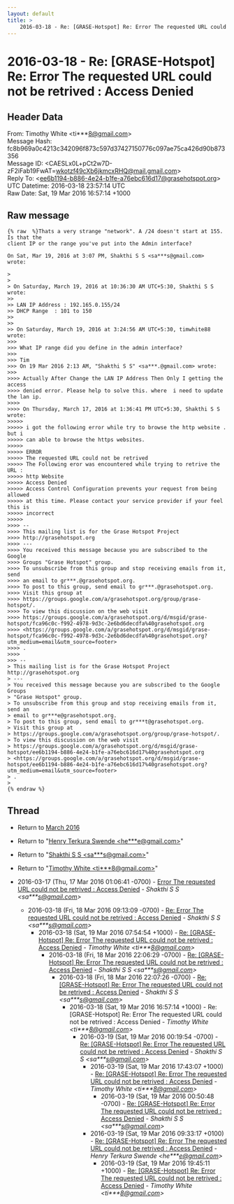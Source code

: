 ```yaml
---
layout: default
title: >
    2016-03-18 - Re: [GRASE-Hotspot] Re: Error The requested URL could not be retrived : Access Denied
---
```


# 2016-03-18 - Re: [GRASE-Hotspot] Re: Error The requested URL could not be retrived : Access Denied

## Header Data

From: Timothy White \<ti***8@gmail.com\><br>
Message Hash: fc8b969a0c4213c342096f873c597d37427150776c097ae75ca426d90b873356<br>
Message ID: \<CAESLx0L+pCt2w7D-zF2iFab19FwAT=wkotzf49cXb6jkmcxRHQ@mail.gmail.com\><br>
Reply To: \<ee6b1194-b886-4e24-b1fe-a76ebc616d17@grasehotspot.org\><br>
UTC Datetime: 2016-03-18 23:57:14 UTC<br>
Raw Date: Sat, 19 Mar 2016 16:57:14 +1000<br>

## Raw message

```
{% raw  %}Thats a very strange "network". A /24 doesn't start at 155. Is that the
client IP or the range you've put into the Admin interface?

On Sat, Mar 19, 2016 at 3:07 PM, Shakthi S S <sa***s@gmail.com>
wrote:

>
>
> On Saturday, March 19, 2016 at 10:36:30 AM UTC+5:30, Shakthi S S wrote:
>>
>> LAN IP Address : 192.165.0.155/24
>> DHCP Range  : 101 to 150
>>
>>
>> On Saturday, March 19, 2016 at 3:24:56 AM UTC+5:30, timwhite88 wrote:
>>>
>>> What IP range did you define in the admin interface?
>>>
>>> Tim
>>> On 19 Mar 2016 2:13 AM, "Shakthi S S" <sa***.@gmail.com> wrote:
>>>
>>>> Actually After Change the LAN IP Address Then Only I getting the access
>>>> denied error. Please help to solve this. where  i need to update the lan ip.
>>>>
>>>> On Thursday, March 17, 2016 at 1:36:41 PM UTC+5:30, Shakthi S S wrote:
>>>>>
>>>>> i got the following error while try to browse the http website . but i
>>>>> can able to browse the https websites.
>>>>>
>>>>> ERROR
>>>>> The requested URL could not be retrived
>>>>> The Following eror was encountered while trying to retrive the URL :
>>>>> http Website
>>>>> Access Denied
>>>>> Access Control Configuration prevents your request from being allowed
>>>>> at this time. Please contact your service provider if your feel this is
>>>>> incorrect
>>>>>
>>>> --
>>>> This mailing list is for the Grase Hotspot Project
>>>> http://grasehotspot.org
>>>> ---
>>>> You received this message because you are subscribed to the Google
>>>> Groups "Grase Hotspot" group.
>>>> To unsubscribe from this group and stop receiving emails from it, send
>>>> an email to gr***.@grasehotspot.org.
>>>> To post to this group, send email to gr***.@grasehotspot.org.
>>>> Visit this group at
>>>> https://groups.google.com/a/grasehotspot.org/group/grase-hotspot/.
>>>> To view this discussion on the web visit
>>>> https://groups.google.com/a/grasehotspot.org/d/msgid/grase-hotspot/fca96c0c-f992-4978-9d3c-2e6bd6decdfa%40grasehotspot.org
>>>> <https://groups.google.com/a/grasehotspot.org/d/msgid/grase-hotspot/fca96c0c-f992-4978-9d3c-2e6bd6decdfa%40grasehotspot.org?utm_medium=email&utm_source=footer>
>>>> .
>>>>
>>> --
> This mailing list is for the Grase Hotspot Project http://grasehotspot.org
> ---
> You received this message because you are subscribed to the Google Groups
> "Grase Hotspot" group.
> To unsubscribe from this group and stop receiving emails from it, send an
> email to gr***e@grasehotspot.org.
> To post to this group, send email to gr***t@grasehotspot.org.
> Visit this group at
> https://groups.google.com/a/grasehotspot.org/group/grase-hotspot/.
> To view this discussion on the web visit
> https://groups.google.com/a/grasehotspot.org/d/msgid/grase-hotspot/ee6b1194-b886-4e24-b1fe-a76ebc616d17%40grasehotspot.org
> <https://groups.google.com/a/grasehotspot.org/d/msgid/grase-hotspot/ee6b1194-b886-4e24-b1fe-a76ebc616d17%40grasehotspot.org?utm_medium=email&utm_source=footer>
> .
>
{% endraw %}
```

## Thread

+ Return to [March 2016](/archive/2016/03)

+ Return to "[Henry Terkura Swende <he***e<span>@</span>gmail.com>](/authors/he___e_at_gmail_com)"
+ Return to "[Shakthi S S <sa***s<span>@</span>gmail.com>](/authors/sa___s_at_gmail_com)"
+ Return to "[Timothy White <ti***8<span>@</span>gmail.com>](/authors/ti___8_at_gmail_com)"

+ 2016-03-17 (Thu, 17 Mar 2016 01:06:41 -0700) - [Error The requested URL could not be retrived : Access Denied](/archive/2016/03/b92153fb036cbdc2870d5faeb377ad5a244f4608703585b3de95fac60bdc87de) - _Shakthi S S \<sa***s@gmail.com\>_
  + 2016-03-18 (Fri, 18 Mar 2016 09:13:09 -0700) - [Re: Error The requested URL could not be retrived : Access Denied](/archive/2016/03/e42d65fa37e32b7e2a8984c3bfd97a724144789682c5e47837972e48a641f5b8) - _Shakthi S S \<sa***s@gmail.com\>_
    + 2016-03-18 (Sat, 19 Mar 2016 07:54:54 +1000) - [Re: [GRASE-Hotspot] Re: Error The requested URL could not be retrived : Access Denied](/archive/2016/03/7f18d1ba3a21c367ec782acc91322b6d8d28eb98f120d6da5fa602307e194426) - _Timothy White \<ti***8@gmail.com\>_
      + 2016-03-18 (Fri, 18 Mar 2016 22:06:29 -0700) - [Re: [GRASE-Hotspot] Re: Error The requested URL could not be retrived : Access Denied](/archive/2016/03/e78264f26496f440a066da34e04e32882640f9c03784cbbbe71ff5aea422415a) - _Shakthi S S \<sa***s@gmail.com\>_
        + 2016-03-18 (Fri, 18 Mar 2016 22:07:26 -0700) - [Re: [GRASE-Hotspot] Re: Error The requested URL could not be retrived : Access Denied](/archive/2016/03/0337c60a19a67bb0a7726cb5384726959b94612a65ecde3354bdeb5037262d05) - _Shakthi S S \<sa***s@gmail.com\>_
          + 2016-03-18 (Sat, 19 Mar 2016 16:57:14 +1000) - Re: [GRASE-Hotspot] Re: Error The requested URL could not be retrived : Access Denied - _Timothy White \<ti***8@gmail.com\>_
            + 2016-03-19 (Sat, 19 Mar 2016 00:19:54 -0700) - [Re: [GRASE-Hotspot] Re: Error The requested URL could not be retrived : Access Denied](/archive/2016/03/e19b4a02fe31d615beb30b0750adf426e746b9ecf56e4729e645b0b145a6bd3f) - _Shakthi S S \<sa***s@gmail.com\>_
              + 2016-03-19 (Sat, 19 Mar 2016 17:43:07 +1000) - [Re: [GRASE-Hotspot] Re: Error The requested URL could not be retrived : Access Denied](/archive/2016/03/9c0c276840dec7fa68ea9e1024802564920ee2373e01da90d28dfd02e9941bc3) - _Timothy White \<ti***8@gmail.com\>_
                + 2016-03-19 (Sat, 19 Mar 2016 00:50:48 -0700) - [Re: [GRASE-Hotspot] Re: Error The requested URL could not be retrived : Access Denied](/archive/2016/03/636d9e8108338c12d52a10c454b2758c140ee5af8cb60c346a593faee819e284) - _Shakthi S S \<sa***s@gmail.com\>_
              + 2016-03-19 (Sat, 19 Mar 2016 09:33:17 +0100) - [Re: [GRASE-Hotspot] Re: Error The requested URL could not be retrived : Access Denied](/archive/2016/03/320962dff7e28e5f1949c1b16600f5e19da051345545b5b9c67081cf9a82efcc) - _Henry Terkura Swende \<he***e@gmail.com\>_
                + 2016-03-19 (Sat, 19 Mar 2016 19:45:11 +1000) - [Re: [GRASE-Hotspot] Re: Error The requested URL could not be retrived : Access Denied](/archive/2016/03/b36e25613e47a01f804ff3332ab500eb55c5159e0399ba2eb8ebe4f43c2c6d7b) - _Timothy White \<ti***8@gmail.com\>_

